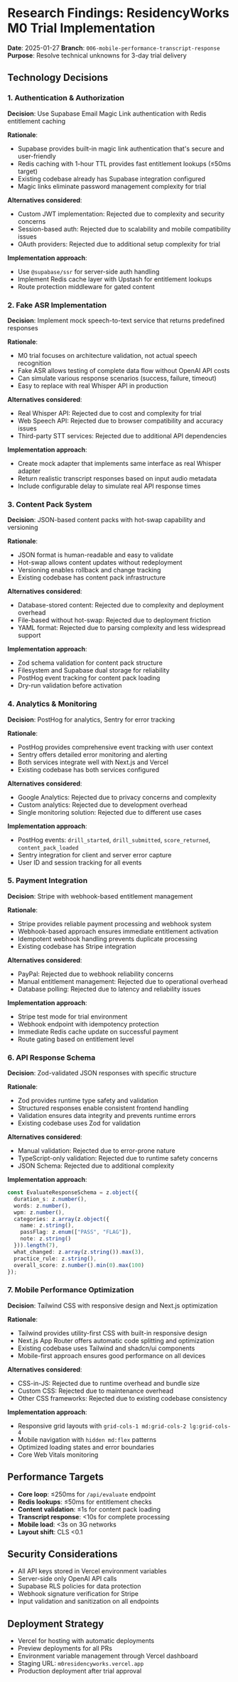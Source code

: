 # Research Findings: ResidencyWorks M0 Trial Implementation

**Date**: 2025-01-27
**Branch**: `006-mobile-performance-transcript-response`
**Purpose**: Resolve technical unknowns for 3-day trial delivery

## Technology Decisions

### 1. Authentication & Authorization

**Decision**: Use Supabase Email Magic Link authentication with Redis entitlement caching

**Rationale**:
- Supabase provides built-in magic link authentication that's secure and user-friendly
- Redis caching with 1-hour TTL provides fast entitlement lookups (≤50ms target)
- Existing codebase already has Supabase integration configured
- Magic links eliminate password management complexity for trial

**Alternatives considered**:
- Custom JWT implementation: Rejected due to complexity and security concerns
- Session-based auth: Rejected due to scalability and mobile compatibility issues
- OAuth providers: Rejected due to additional setup complexity for trial

**Implementation approach**:
- Use `@supabase/ssr` for server-side auth handling
- Implement Redis cache layer with Upstash for entitlement lookups
- Route protection middleware for gated content

### 2. Fake ASR Implementation

**Decision**: Implement mock speech-to-text service that returns predefined responses

**Rationale**:
- M0 trial focuses on architecture validation, not actual speech recognition
- Fake ASR allows testing of complete data flow without OpenAI API costs
- Can simulate various response scenarios (success, failure, timeout)
- Easy to replace with real Whisper API in production

**Alternatives considered**:
- Real Whisper API: Rejected due to cost and complexity for trial
- Web Speech API: Rejected due to browser compatibility and accuracy issues
- Third-party STT services: Rejected due to additional API dependencies

**Implementation approach**:
- Create mock adapter that implements same interface as real Whisper adapter
- Return realistic transcript responses based on input audio metadata
- Include configurable delay to simulate real API response times

### 3. Content Pack System

**Decision**: JSON-based content packs with hot-swap capability and versioning

**Rationale**:
- JSON format is human-readable and easy to validate
- Hot-swap allows content updates without redeployment
- Versioning enables rollback and change tracking
- Existing codebase has content pack infrastructure

**Alternatives considered**:
- Database-stored content: Rejected due to complexity and deployment overhead
- File-based without hot-swap: Rejected due to deployment friction
- YAML format: Rejected due to parsing complexity and less widespread support

**Implementation approach**:
- Zod schema validation for content pack structure
- Filesystem and Supabase dual storage for reliability
- PostHog event tracking for content pack loading
- Dry-run validation before activation

### 4. Analytics & Monitoring

**Decision**: PostHog for analytics, Sentry for error tracking

**Rationale**:
- PostHog provides comprehensive event tracking with user context
- Sentry offers detailed error monitoring and alerting
- Both services integrate well with Next.js and Vercel
- Existing codebase has both services configured

**Alternatives considered**:
- Google Analytics: Rejected due to privacy concerns and complexity
- Custom analytics: Rejected due to development overhead
- Single monitoring solution: Rejected due to different use cases

**Implementation approach**:
- PostHog events: `drill_started`, `drill_submitted`, `score_returned`, `content_pack_loaded`
- Sentry integration for client and server error capture
- User ID and session tracking for all events

### 5. Payment Integration

**Decision**: Stripe with webhook-based entitlement management

**Rationale**:
- Stripe provides reliable payment processing and webhook system
- Webhook-based approach ensures immediate entitlement activation
- Idempotent webhook handling prevents duplicate processing
- Existing codebase has Stripe integration

**Alternatives considered**:
- PayPal: Rejected due to webhook reliability concerns
- Manual entitlement management: Rejected due to operational overhead
- Database polling: Rejected due to latency and reliability issues

**Implementation approach**:
- Stripe test mode for trial environment
- Webhook endpoint with idempotency protection
- Immediate Redis cache update on successful payment
- Route gating based on entitlement level

### 6. API Response Schema

**Decision**: Zod-validated JSON responses with specific structure

**Rationale**:
- Zod provides runtime type safety and validation
- Structured responses enable consistent frontend handling
- Validation ensures data integrity and prevents runtime errors
- Existing codebase uses Zod for validation

**Alternatives considered**:
- Manual validation: Rejected due to error-prone nature
- TypeScript-only validation: Rejected due to runtime safety concerns
- JSON Schema: Rejected due to additional complexity

**Implementation approach**:
```typescript
const EvaluateResponseSchema = z.object({
  duration_s: z.number(),
  words: z.number(),
  wpm: z.number(),
  categories: z.array(z.object({
    name: z.string(),
    passFlag: z.enum(["PASS", "FLAG"]),
    note: z.string()
  })).length(7),
  what_changed: z.array(z.string()).max(3),
  practice_rule: z.string(),
  overall_score: z.number().min(0).max(100)
});
```

### 7. Mobile Performance Optimization

**Decision**: Tailwind CSS with responsive design and Next.js optimization

**Rationale**:
- Tailwind provides utility-first CSS with built-in responsive design
- Next.js App Router offers automatic code splitting and optimization
- Existing codebase uses Tailwind and shadcn/ui components
- Mobile-first approach ensures good performance on all devices

**Alternatives considered**:
- CSS-in-JS: Rejected due to runtime overhead and bundle size
- Custom CSS: Rejected due to maintenance overhead
- Other CSS frameworks: Rejected due to existing codebase consistency

**Implementation approach**:
- Responsive grid layouts with `grid-cols-1 md:grid-cols-2 lg:grid-cols-4`
- Mobile navigation with `hidden md:flex` patterns
- Optimized loading states and error boundaries
- Core Web Vitals monitoring

## Performance Targets

- **Core loop**: ≤250ms for `/api/evaluate` endpoint
- **Redis lookups**: ≤50ms for entitlement checks
- **Content validation**: ≤1s for content pack loading
- **Transcript response**: <10s for complete processing
- **Mobile load**: <3s on 3G networks
- **Layout shift**: CLS <0.1

## Security Considerations

- All API keys stored in Vercel environment variables
- Server-side only OpenAI API calls
- Supabase RLS policies for data protection
- Webhook signature verification for Stripe
- Input validation and sanitization on all endpoints

## Deployment Strategy

- Vercel for hosting with automatic deployments
- Preview deployments for all PRs
- Environment variable management through Vercel dashboard
- Staging URL: `m0residencyworks.vercel.app`
- Production deployment after trial approval
